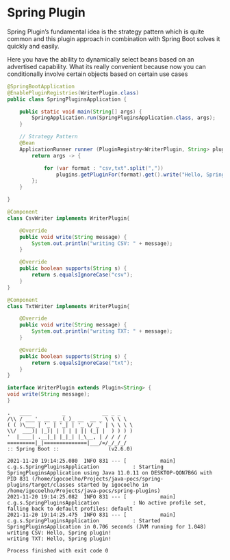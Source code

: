 # Spring Plugin

Spring Plugin’s fundamental idea is the strategy pattern which is quite common and this plugin approach in combination with Spring Boot solves it quickly and easily.

Here you have the ability to dynamically select beans based on an advertised capability. 
What its really convenient because now you can conditionally involve certain objects based on certain use cases

```java
@SpringBootApplication
@EnablePluginRegistries(WriterPlugin.class)
public class SpringPluginsApplication {

	public static void main(String[] args) {
		SpringApplication.run(SpringPluginsApplication.class, args);
	}

	// Strategy Pattern
	@Bean
	ApplicationRunner runner (PluginRegistry<WriterPlugin, String> plugins){
		return args -> {

			for (var format : "csv,txt".split(","))
				plugins.getPluginFor(format).get().write("Hello, Spring plugin!");
		};
	}

}

@Component
class CsvWriter implements WriterPlugin{

	@Override
	public void write(String message) {
		System.out.println("writing CSV: " + message);
	}

	@Override
	public boolean supports(String s) {
		return s.equalsIgnoreCase("csv");
	}
}

@Component
class TxtWriter implements WriterPlugin{

	@Override
	public void write(String message) {
		System.out.println("writing TXT: " + message);
	}

	@Override
	public boolean supports(String s) {
		return s.equalsIgnoreCase("txt");
	}
}

interface WriterPlugin extends Plugin<String> {
void write(String message);
}
```

```
.   ____          _            __ _ _
/\\ / ___'_ __ _ _(_)_ __  __ _ \ \ \ \
( ( )\___ | '_ | '_| | '_ \/ _` | \ \ \ \
\\/  ___)| |_)| | | | | || (_| |  ) ) ) )
'  |____| .__|_| |_|_| |_\__, | / / / /
=========|_|==============|___/=/_/_/_/
:: Spring Boot ::                (v2.6.0)

2021-11-20 19:14:25.080  INFO 831 --- [           main] c.g.s.SpringPluginsApplication           : Starting SpringPluginsApplication using Java 11.0.11 on DESKTOP-QON7B6G with PID 831 (/home/igocoelho/Projects/java-pocs/spring-plugins/target/classes started by igocoelho in /home/igocoelho/Projects/java-pocs/spring-plugins)
2021-11-20 19:14:25.082  INFO 831 --- [           main] c.g.s.SpringPluginsApplication           : No active profile set, falling back to default profiles: default
2021-11-20 19:14:25.475  INFO 831 --- [           main] c.g.s.SpringPluginsApplication           : Started SpringPluginsApplication in 0.706 seconds (JVM running for 1.048)
writing CSV: Hello, Spring plugin!
writing TXT: Hello, Spring plugin!

Process finished with exit code 0
```
